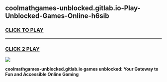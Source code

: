 
## coolmathgames-unblocked.gitlab.io-Play-Unblocked-Games-Online-h6sib
<h3>
<a href="https://premium76.site?title=coolmathgames-unblocked.gitlab.io&ref=25A">CLICK TO PLAY</a></h3>
<hr>

<h3>
<a href="https://premium76.site?title=coolmathgames-unblocked.gitlab.io&ref=25A">CLICK 2 PLAY</a>
  
</h3>

<a href="https://premium76.site?title=coolmathgames-unblocked.gitlab.io&ref=25A"><img src="https://clearcache.store/games.png"></a>


**coolmathgames-unblocked.gitlab.io games unblocked: Your Gateway to Fun and Accessible Online Gaming**

